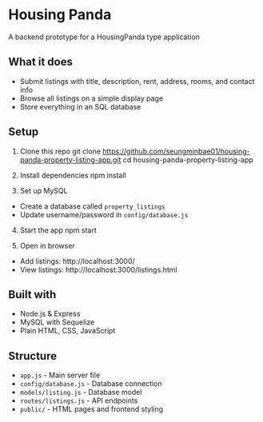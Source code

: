 # Housing Panda

A backend prototype for a HousingPanda type application

## What it does

- Submit listings with title, description, rent, address, rooms, and contact info
- Browse all listings on a simple display page
- Store everything in an SQL database

## Setup

1. Clone this repo
git clone https://github.com/seungminbae01/housing-panda-property-listing-app.git
cd housing-panda-property-listing-app

2. Install dependencies
npm install

3. Set up MySQL
- Create a database called `property_listings`
- Update username/password in `config/database.js` 

4. Start the app
npm start

5. Open in browser
- Add listings: http://localhost:3000/
- View listings: http://localhost:3000/listings.html

## Built with

- Node.js & Express
- MySQL with Sequelize
- Plain HTML, CSS, JavaScript

## Structure

- `app.js` - Main server file
- `config/database.js` - Database connection
- `models/listing.js` - Database model
- `routes/listings.js` - API endpoints
- `public/` - HTML pages and frontend styling